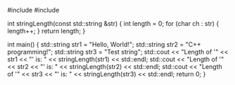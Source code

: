 #include <iostream>
#include <string>


int stringLength(const std::string &str) {
    int length = 0;
    for (char ch : str) {
        length++;
    }
    return length;
}

int main() {
    std::string str1 = "Hello, World!";
    std::string str2 = "C++ programming!";
    std::string str3 = "Test string";
    std::cout << "Length of '" << str1 << "' is: " << stringLength(str1) << std::endl;
    std::cout << "Length of '" << str2 << "' is: " << stringLength(str2) << std::endl;
    std::cout << "Length of '" << str3 << "' is: " << stringLength(str3) << std::endl;
    return 0;
}
